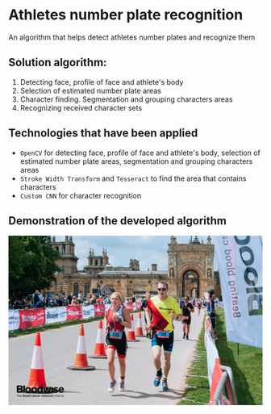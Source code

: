 # Athletes number plate recognition
An algorithm that helps detect athletes number plates and recognize them
## Solution algorithm:
1. Detecting  face, profile of face and athlete's  body
2. Selection of estimated number plate areas
3. Character finding. Segmentation and grouping characters areas
4. Recognizing received character sets

## Technologies that have been applied
* `OpenCV` for detecting  face, profile of face and athlete's  body, selection of estimated number plate areas, segmentation and grouping characters areas
* `Stroke Width Transform` and `Tesseract` to find the area that contains characters
* `Custom CNN` for character recognition

## Demonstration of the developed algorithm
![](gif.gif)
